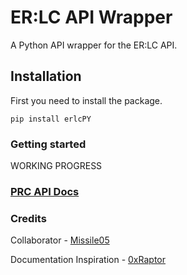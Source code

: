 # ER:LC API Wrapper
A Python API wrapper for the ER:LC API.

## Installation
First you need to install the package.

`pip install erlcPY`

### Getting started
WORKING PROGRESS

### [PRC API Docs](https://apidocs.policeroleplay.community/reference/api-reference)

### Credits
Collaborator - [Missile05](https://discord.com/users/591298352344334388)

Documentation Inspiration - [0xRaptor](https://twitter.com/0xRaptorRblx)
